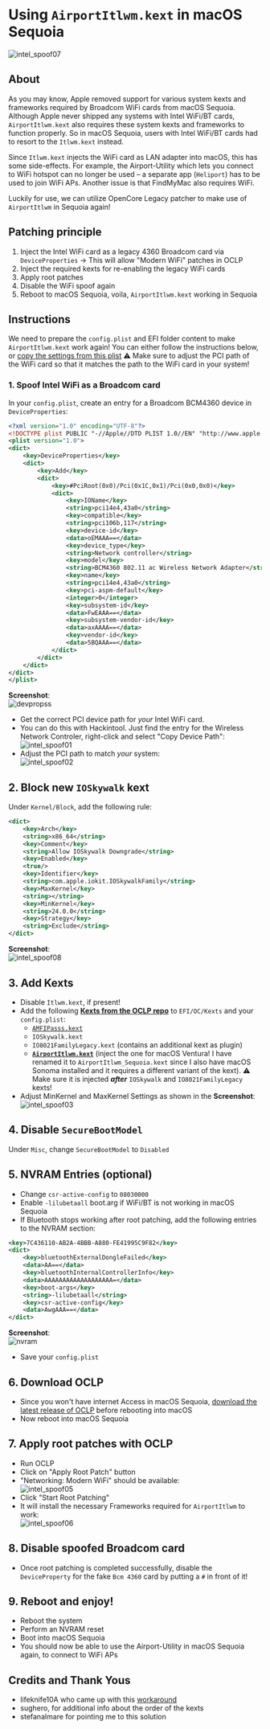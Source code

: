 # Using `AirportItlwm.kext` in macOS Sequoia

![intel_spoof07](https://github.com/user-attachments/assets/255406e1-554e-4b6c-9b67-5d24b9fcb962)

## About

As you may know, Apple removed support for various system kexts and frameworks required by Broadcom WiFi cards from macOS Sequoia. Although Apple never shipped any systems with Intel WiFi/BT cards, `AirportItlwm.kext` also requires these system kexts and frameworks to function properly. So in macOS Sequoia, users with Intel WiFi/BT cards had to resort to the `Itlwm.kext` instead. 

Since `Itlwm.kext` injects the WiFi card as LAN adapter into macOS, this has some side-effects. For example, the Airport-Utility which lets you connect to WiFi hotspot can no longer be used – a separate app (`Heliport`) has to be used to join WiFi APs. Another issue is that FindMyMac also requires WiFi.

Luckily for use, we can utilize OpenCore Legacy patcher to make use of `AirportItlwm` in Sequoia again!

## Patching principle

1. Inject the Intel WiFi card as a legacy 4360 Broadcom card via `DeviceProperties` &rarr; This will allow "Modern WiFi" patches in OCLP 
2. Inject the required kexts for re-enabling the legacy WiFi cards
3. Apply root patches
4. Disable the WiFi spoof again
5. Reboot to macOS Sequoia, voila, `AirportItlwm.kext` working in Sequoia 

## Instructions

We need to prepare the `config.plist` and EFI folder content to make `AirportItlwm.kext` work again! You can either follow the instructions below, or [copy the settings from this plist](https://github.com/5T33Z0/OC-Little-Translated/blob/main/14_OCLP_Wintel/plist/AirportItlwm_Sequoia.plist) ⚠️ Make sure to adjust the PCI path of the WiFi card so that it matches the path to the WiFi card in your system!

### 1. Spoof Intel WiFi as a Broadcom card

In your `config.plist`, create an entry for a Broadcom BCM4360 device in `DeviceProperties`:

```xml
<?xml version="1.0" encoding="UTF-8"?>
<!DOCTYPE plist PUBLIC "-//Apple//DTD PLIST 1.0//EN" "http://www.apple.com/DTDs/PropertyList-1.0.dtd">
<plist version="1.0">
<dict>
	<key>DeviceProperties</key>
	<dict>
		<key>Add</key>
		<dict>
			<key>#PciRoot(0x0)/Pci(0x1C,0x1)/Pci(0x0,0x0)</key>
			<dict>
				<key>IOName</key>
				<string>pci14e4,43a0</string>
				<key>compatible</key>
				<string>pci106b,117</string>
				<key>device-id</key>
				<data>oEMAAA==</data>
				<key>device_type</key>
				<string>Network controller</string>
				<key>model</key>
				<string>BCM4360 802.11 ac Wireless Network Adapter</string>
				<key>name</key>
				<string>pci14e4,43a0</string>
				<key>pci-aspm-default</key>
				<integer>0</integer>
				<key>subsystem-id</key>
				<data>FwEAAA==</data>
				<key>subsystem-vendor-id</key>
				<data>axAAAA==</data>
				<key>vendor-id</key>
				<data>5BQAAA==</data>
			</dict>
		</dict>
	</dict>
</dict>
</plist>
```
**Screenshot**:<br> ![devpropss](https://github.com/user-attachments/assets/ffd6c5b7-91ba-4510-a676-f31c3e8ab576)

- Get the correct PCI device path for *your* Intel WiFi card. 
- You can do this with Hackintool. Just find the entry for the Wireless Network Controler, right-click and select "Copy Device Path":<br>![intel_spoof01](https://github.com/user-attachments/assets/44f21ce0-63ca-45f4-b15c-55cbe3c98a1d)
- Adjust the PCI path to match *your* system:<br>![intel_spoof02](https://github.com/user-attachments/assets/a9b88f3c-7bdf-4de9-9a7e-10c163203dfb)
 
## 2. Block new `IOSkywalk` kext

Under `Kernel/Block`, add the following rule:

```xml
<dict>
	<key>Arch</key>
	<string>x86_64</string>
	<key>Comment</key>
	<string>Allow IOSkywalk Downgrade</string>
	<key>Enabled</key>
	<true/>
	<key>Identifier</key>
	<string>com.apple.iokit.IOSkywalkFamily</string>
	<key>MaxKernel</key>
	<string></string>
	<key>MinKernel</key>
	<string>24.0.0</string>
	<key>Strategy</key>
	<string>Exclude</string>
</dict>
```

**Screenshot**:<br> ![intel_spoof08](https://github.com/user-attachments/assets/0d5a08a1-035c-4079-8128-a8e5435bec59)

## 3. Add Kexts
- Disable `Itlwm.kext`, if present!
- Add the following [**Kexts from the OCLP repo**](https://github.com/dortania/OpenCore-Legacy-Patcher/tree/main/payloads/Kexts/Wifi) to `EFI/OC/Kexts` and your `config.plist`:
	- [`AMFIPasss.kext`](https://github.com/dortania/OpenCore-Legacy-Patcher/tree/main/payloads/Kexts/Acidanthera) 
	- `IOSkywalk.kext`
	- `IO8021FamilyLegacy.kext` (contains an additional kext as plugin)
	- [**`AirportItlwm.kext`**](https://github.com/OpenIntelWireless/itlwm/releases) (inject the one for macOS Ventura! I have renamed it to `AirportItlwm_Sequoia.kext` since I also have macOS Sonoma installed and it requires a different variant of the kext). ⚠️ Make sure it is injected ***after*** `IOSkywalk` and `IO8021FamilyLegacy` kexts!
- Adjust MinKernel and MaxKernel Settings as shown in the **Screenshot**: <br>![intel_spoof03](https://github.com/user-attachments/assets/f5edc4f2-cb0b-4124-a16b-860ccd87c48f)

## 4. Disable `SecureBootModel`

Under `Misc`, change `SecureBootModel` to `Disabled`

## 5. NVRAM Entries (optional)
- Change `csr-active-config` to `08030000`
- Enable `-lilubetaall` boot.arg if WiFi/BT is not working in macOS Sequoia
- If Bluetooth stops working after root patching, add the following entries to the NVRAM section:

```xml
<key>7C436110-AB2A-4BBB-A880-FE41995C9F82</key>
<dict>
	<key>bluetoothExternalDongleFailed</key>
	<data>AA==</data>
	<key>bluetoothInternalControllerInfo</key>
	<data>AAAAAAAAAAAAAAAAAAA=</data>
	<key>boot-args</key>
	<string>-lilubetaall</string>
	<key>csr-active-config</key>
	<data>AwgAAA==</data>
</dict>
```
**Screenshot**:<br>![nvram](https://github.com/user-attachments/assets/b322597d-98d0-4961-81d3-19ec8ecb9bf9)

- Save your `config.plist`

## 6. Download OCLP
- Since you won't have internet Access in macOS Sequoia, [download the latest release of OCLP](https://github.com/dortania/OpenCore-Legacy-Patcher/releases) before rebooting into macOS
- Now reboot into macOS Sequoia

## 7. Apply root patches with OCLP

- Run OCLP
- Click on "Apply Root Patch" button
- "Networking: Modern WiFi" should be available:<br>![intel_spoof05](https://github.com/user-attachments/assets/8b072d05-93f5-4151-b6e1-1d8e0c6c555e)
- Click "Start Root Patching"
- It will install the necessary Frameworks required for `AirportItlwm` to work:<br> ![intel_spoof06](https://github.com/user-attachments/assets/ced653f7-0807-4aef-82cb-eabf35b08884)

## 8. Disable spoofed Broadcom card

- Once root patching is completed successfully, disable the `DeviceProperty` for the fake `Bcm 4360` card by putting a `#` in front of it!

## 9. Reboot and enjoy!

- Reboot the system
- Perform an NVRAM reset
- Boot into macOS Sequoia
- You should now be able to use the Airport-Utility in macOS Sequoia again, to connect to WiFi APs

## Credits and Thank Yous

- lifeknife10A who came up with this [workaround](https://github.com/OpenIntelWireless/itlwm/issues/1009#issuecomment-2370919270)
- sughero, for additional info about the order of the kexts
- stefanalmare for pointing me to this solution
